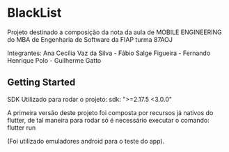 # BlackList

Projeto destinado a composição da nota da aula de MOBILE ENGINEERING do MBA de Engenharia de Software da FIAP turma 87AOJ

Integrantes:
Ana Cecília Vaz da Silva - 
Fábio Salge Figueira - 
Fernando Henrique Polo - 
Guilherme Gatto

## Getting Started

SDK Utilizado para rodar o projeto:
 sdk: ">=2.17.5 <3.0.0"

A primeira versão deste projeto foi composta por recursos já nativos do flutter, de tal maneira para rodar só é necessário executar o comando:
flutter run

(Foi utilizado emuladores android para o teste do app).
